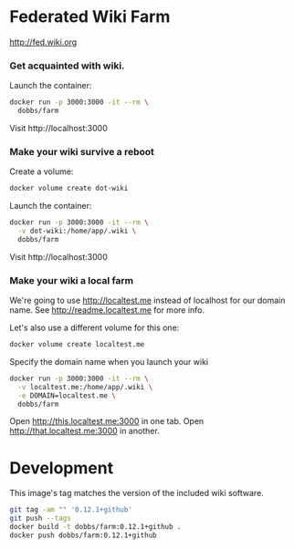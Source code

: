# Federated Wiki Farm

http://fed.wiki.org

### Get acquainted with wiki.

Launch the container:
``` bash
docker run -p 3000:3000 -it --rm \
  dobbs/farm
```

Visit http://localhost:3000

### Make your wiki survive a reboot

Create a volume:

``` bash
docker volume create dot-wiki
```

Launch the container:
``` bash
docker run -p 3000:3000 -it --rm \
  -v dot-wiki:/home/app/.wiki \
  dobbs/farm
```

Visit http://localhost:3000

### Make your wiki a local farm

We're going to use http://localtest.me instead of localhost for our
domain name.  See http://readme.localtest.me for more info.

Let's also use a different volume for this one:
``` bash
docker volume create localtest.me
```

Specify the domain name when you launch your wiki
``` bash
docker run -p 3000:3000 -it --rm \
  -v localtest.me:/home/app/.wiki \
  -e DOMAIN=localtest.me \
  dobbs/farm
```

Open http://this.localtest.me:3000 in one tab.
Open http://that.localtest.me:3000 in another.

# Development

This image's tag matches the version of the included wiki software.

``` bash
git tag -am "" '0.12.1+github'
git push --tags
docker build -t dobbs/farm:0.12.1+github .
docker push dobbs/farm:0.12.1+github
```
